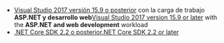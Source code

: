 * <span data-ttu-id="f77de-101">[Visual Studio 2017 versión 15.9 o posterior](https://visualstudio.microsoft.com/downloads/) con la carga de trabajo **ASP.NET y desarrollo web**</span><span class="sxs-lookup"><span data-stu-id="f77de-101">[Visual Studio 2017 version 15.9 or later](https://visualstudio.microsoft.com/downloads/) with the **ASP.NET and web development** workload</span></span>
* [<span data-ttu-id="f77de-102">.NET Core SDK 2.2 o posterior</span><span class="sxs-lookup"><span data-stu-id="f77de-102">.NET Core SDK 2.2 or later</span></span>](https://www.microsoft.com/net/download/all)